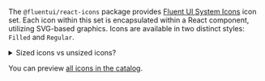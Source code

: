The `@fluentui/react-icons` package provides [Fluent UI System Icons](https://github.com/microsoft/fluentui-system-icons) icon set. Each icon within this set is encapsulated within a React component, utilizing SVG-based graphics. Icons are available in two distinct styles: `Filled` and `Regular`.

<details>
<summary>Sized icons vs unsized icons?</summary>

- **Unsized** icons (e.g., `SendRegular`, `SendFilled`, etc.) are set to `1em` in size and can be adjusted proportionally using the `fontSize` property.
- **Sized** icons (e.g., `Send24Regular`, `Send32Regular`) are fixed to predetermined sizes and do not scale.

As a general guideline, it's recommended to utilize unsized icons since the same instance of an icon can be reused multiple times. However, there are instances where icons may not scale effectively. For example, icons containing logos and signs often have varied glyph sizes. In such cases, it's advisable to opt for sized icons.

</details>

You can preview [all icons in the catalog](?path=/docs/icons-catalog--page).
